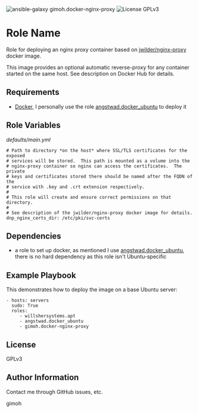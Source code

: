 ![ansible-galaxy gimoh.docker-nginx-proxy](https://img.shields.io/badge/ansible--galaxy-gimoh.docker--nginx--proxy-brightgreen.svg) ![License GPLv3](https://img.shields.io/badge/license-GPLv3-blue.svg)

Role Name
=========

Role for deploying an nginx proxy container based on
[jwilder/nginx-proxy](https://registry.hub.docker.com/u/jwilder/nginx-proxy/)
docker image.

This image provides an optional automatic reverse-proxy for any container
started on the same host.  See description on Docker Hub for details.

Requirements
------------

- [Docker](https://www.docker.com/), I personally use the role
  [angstwad.docker_ubuntu](https://galaxy.ansible.com/list#/roles/292) to
  deploy it

Role Variables
--------------

_defaults/main.yml_

```
# Path to directory *on the host* where SSL/TLS certificates for the exposed
# services will be stored.  This path is mounted as a volume into the
# nginx-proxy container so nginx can access the certificates.  The private
# keys and certificates stored there should be named after the FQDN of the
# service with .key and .crt extension respectively.
#
# This role will create and ensure correct permissions on that directory.
#
# See description of the jwilder/nginx-proxy docker image for details.
dnp_nginx_certs_dir: /etc/pki/svc-certs
```

Dependencies
------------

- a role to set up docker, as mentioned I use
  [angstwad.docker_ubuntu](https://galaxy.ansible.com/list#/roles/292), there
  is no hard dependency as this role isn't Ubuntu-specific

Example Playbook
----------------

This demonstrates how to deploy the image on a base Ubuntu server:

    - hosts: servers
      sudo: True
      roles:
         - willshersystems.apt
         - angstwad.docker_ubuntu
         - gimoh.docker-nginx-proxy

License
-------

GPLv3

Author Information
------------------

Contact me through GitHub issues, etc.

gimoh
